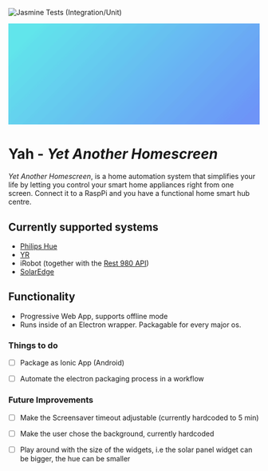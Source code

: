 ![Jasmine Tests (Integration/Unit)](https://github.com/Rebstorm/yah/workflows/Jasmine%20Tests%20(Integration/Unit)/badge.svg)

![Alt Text](yah-0.2.gif)
# Yah - _Yet Another Homescreen_
 _Yet Another Homescreen_, is a home automation system that simplifies your life by letting you control your smart home appliances right from one screen. Connect it to a RaspPi and you have a functional home smart hub centre.
 
## Currently supported systems
- [Philips Hue](https://www.philips-hue.com/)
- [YR](https://www.yr.no/)
- iRobot (together with the [Rest 980 API](https://github.com/koalazak/rest980))
- [SolarEdge](https://www.solaredge.com/)


## Functionality
- Progressive Web App, supports offline mode
- Runs inside of an Electron wrapper. Packagable for every major os.

### Things to do
- [ ] Package as Ionic App (Android)
- [ ] Automate the electron packaging process in a workflow 


### Future Improvements

- [ ] Make the Screensaver timeout adjustable (currently hardcoded to 5 min)
- [ ] Make the user chose the background, currently hardcoded
- [ ] Play around with the size of the widgets, i.e the solar panel widget can be bigger, the hue can be smaller


